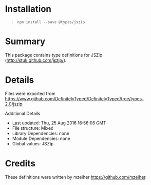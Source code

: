 # Installation
> `npm install --save @types/jszip`

# Summary
This package contains type definitions for JSZip (http://stuk.github.com/jszip/).

# Details
Files were exported from https://www.github.com/DefinitelyTyped/DefinitelyTyped/tree/types-2.0/jszip

Additional Details
 * Last updated: Thu, 25 Aug 2016 16:56:06 GMT
 * File structure: Mixed
 * Library Dependencies: none
 * Module Dependencies: none
 * Global values: JSZip

# Credits
These definitions were written by mzeiher <https://github.com/mzeiher>.
